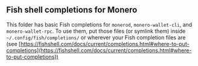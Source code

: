 ## Fish shell completions for Monero
This folder has basic Fish completions for `monerod`, `monero-wallet-cli`, and `monero-wallet-rpc`. To use them, put those files (or symlink them) inside `~/.config/fish/completions/` or wherever your Fish completion files are (see [https://fishshell.com/docs/current/completions.html#where-to-put-completions](https://fishshell.com/docs/current/completions.html#where-to-put-completions))
